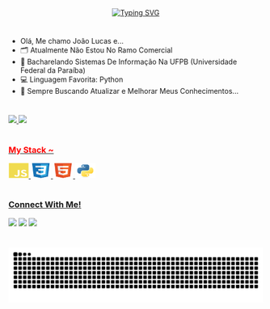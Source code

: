 <div align="center">
  <a href="https://git.io/typing-svg">
    <img src="https://readme-typing-svg.demolab.com?font=Fira+Code&weight=500&size=22&pause=1000&color=ffffff&center=true&vCenter=true&random=false&width=524&lines=Welcome+To+My+Profile!" alt="Typing SVG">
  </a>
</div>

#

- Olá, Me chamo João Lucas e...
- 🗂️ Atualmente Não Estou No Ramo Comercial
- 🌱 Bacharelando Sistemas De Informação Na UFPB (Universidade Federal da Paraíba)
- 💻 Linguagem Favorita: Python
- 🎒 Sempre Buscando Atualizar e Melhorar Meus Conhecimentos...

#

<div>
  <a href="https://beacons.ai/jlucasdev7">
  <img height="150em" src="https://github-readme-stats.vercel.app/api?username=jlucasdev7&show_icons=true&text_color=ffffff&title_color=ff0000&icon_color=ff0000&border_color=ff0000&theme=dark&include_all_commits=true&count_private=true"/>
  <img height="150em" src="https://github-readme-stats.vercel.app/api/top-langs/?username=jlucasdev7&layout=compact&langs_count=1&theme=dark&title_color=ff0000&border_color=ff0000&text_color=ffffff"/>
</div>

 #
 
 <h3 style="color:red" align="left">My Stack ~</h3>


<div align="left">
  <img alt="js logo" height="30" width="40" src="https://raw.githubusercontent.com/devicons/devicon/master/icons/javascript/javascript-plain.svg"/>
  <img alt= "css logo" height="30" width="40"src="https://raw.githubusercontent.com/devicons/devicon/master/icons/css3/css3-original.svg"/>
  <img alt="html logo" height="30" width="40" src="https://raw.githubusercontent.com/devicons/devicon/master/icons/html5/html5-original.svg"/>
  <img alt= "python logo" height="30" width="40"src="https://raw.githubusercontent.com/devicons/devicon/master/icons/python/python-original.svg"/>
</div>
  
  #

<h3 align="left">Connect With Me!</h3>

<div> 
  <a href="https://instagram.com/joaolucas.dev" target="_blank"><img src="https://img.shields.io/badge/-Instagram-%23E4405F?style=for-the-badge&logo=instagram&logoColor=white" target="_blank"></a>
  <a href = "mailto:jl159259510@gmail.com"><img src="https://img.shields.io/badge/-Gmail-FF0000?style=for-the-badge&logo=gmail&logoColor=white" target="_blank"></a>
  <a href="https://www.linkedin.com/in/joãolucas7/" target="_blank"><img src="https://img.shields.io/badge/-LinkedIn-%230077B5?style=for-the-badge&logo=linkedin&logoColor=white" target="_blank"></a> 
</div>

#

<picture align="center">
  <source media="(prefers-color-scheme: dark)" srcset="https://raw.githubusercontent.com/jlucasdev7/jlucasdev7/output/github-contribution-grid-snake-dark.svg">
  <source media="(prefers-color-scheme: light)" srcset="https://raw.githubusercontent.com/jlucasdev7/jlucasdev7/output/github-contribution-grid-snake-dark.svg">
  <img align="center" alt="github contribution grid snake animation" src="https://raw.githubusercontent.com/jlucasdev7/jlucasdev7/output/github-contribution-grid-snake.svg">
</picture>
